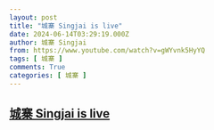 ```yaml
---
layout: post
title: "城寨 Singjai is live"
date: 2024-06-14T03:29:19.000Z
author: 城寨 Singjai
from: https://www.youtube.com/watch?v=gWYvnk5HyYQ
tags: [ 城寨 ]
comments: True
categories: [ 城寨 ]
---
```

<!--1718335759000-->
[城寨 Singjai is live](https://www.youtube.com/watch?v=gWYvnk5HyYQ)
------

<div>

</div>
